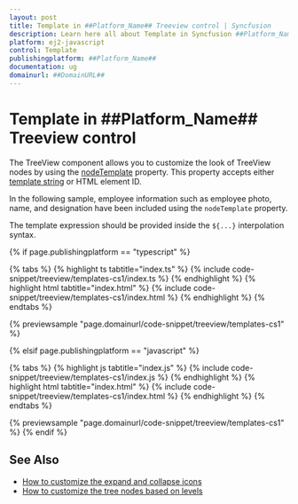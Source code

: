 ```yaml
---
layout: post
title: Template in ##Platform_Name## Treeview control | Syncfusion
description: Learn here all about Template in Syncfusion ##Platform_Name## Treeview control of Syncfusion Essential JS 2 and more.
platform: ej2-javascript
control: Template 
publishingplatform: ##Platform_Name##
documentation: ug
domainurl: ##DomainURL##
---
```


# Template in ##Platform_Name## Treeview control

The TreeView component allows you to customize the look of TreeView nodes by using the [nodeTemplate](https://helpej2.syncfusion.com/documentation/api/treeview/#nodetemplate) property. This property accepts either [template string](https://helpej2.syncfusion.com/documentation/common/template-engine) or HTML element ID.

In the following sample, employee information such as employee photo, name, and designation have been included using the `nodeTemplate` property.

The template expression should be provided inside the `${...}` interpolation syntax.

{% if page.publishingplatform == "typescript" %}

{% tabs %}
{% highlight ts tabtitle="index.ts" %}
{% include code-snippet/treeview/templates-cs1/index.ts %}
{% endhighlight %}
{% highlight html tabtitle="index.html" %}
{% include code-snippet/treeview/templates-cs1/index.html %}
{% endhighlight %}
{% endtabs %}
        
{% previewsample "page.domainurl/code-snippet/treeview/templates-cs1" %}

{% elsif page.publishingplatform == "javascript" %}

{% tabs %}
{% highlight js tabtitle="index.js" %}
{% include code-snippet/treeview/templates-cs1/index.js %}
{% endhighlight %}
{% highlight html tabtitle="index.html" %}
{% include code-snippet/treeview/templates-cs1/index.html %}
{% endhighlight %}
{% endtabs %}

{% previewsample "page.domainurl/code-snippet/treeview/templates-cs1" %}
{% endif %}

## See Also

* [How to customize the expand and collapse icons](https://helpej2.syncfusion.com/documentation/treeview/how-to/customize-the-expand-and-collapse-icons)
* [How to customize the tree nodes based on levels](https://helpej2.syncfusion.com/documentation/treeview/how-to/customize-the-tree-nodes-based-on-levels)